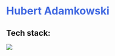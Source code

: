 
<h1 style="color: royalblue"><strong>Hubert Adamkowski</strong></h1>

<div>
<h2>
Tech stack:</h2>
<p align="left">
  <a href="https://skillicons.dev">
    <img src="https://skillicons.dev/icons?i=html,css,scss,javascript,react,typescript,jest,vite" />
  </a>
</p>
</div>
